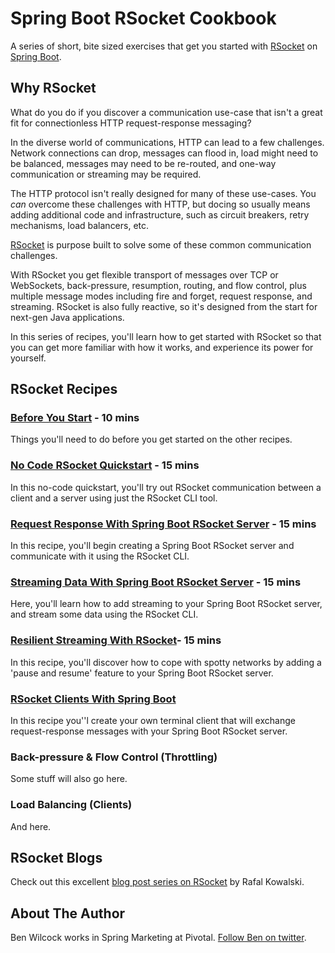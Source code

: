 # Spring Boot RSocket Cookbook

A series of short, bite sized exercises that get you started with [RSocket][rsocket] on [Spring Boot][boot].

## Why RSocket

What do you do if you discover a communication use-case that isn't a great fit for connectionless HTTP request-response messaging?

In the diverse world of communications, HTTP can lead to a few challenges. Network connections can drop, messages can flood in, load might need to be balanced, messages may need to be re-routed, and one-way communication or streaming may be required. 

The HTTP protocol isn't really designed for many of these use-cases. You *can* overcome these challenges with HTTP, but docing so usually means adding additional code and infrastructure, such as circuit breakers, retry mechanisms, load balancers, etc.

[RSocket][rsocket] is purpose built to solve some of these common communication challenges. 

With RSocket you get flexible transport of messages over TCP or WebSockets, back-pressure, resumption, routing, and flow control, plus multiple message modes including fire and forget, request response, and streaming. RSocket is also fully reactive, so it's designed from the start for next-gen Java applications.

In this series of recipes, you'll learn how to get started with RSocket so that you can get more familiar with how it works, and experience its power for yourself.

## RSocket Recipes

### [Before You Start][pre] - 10 mins

Things you'll need to do before you get started on the other recipes.

### [No Code RSocket Quickstart][one] - 15 mins

In this no-code quickstart, you'll try out RSocket communication between a client and a server using just the RSocket CLI tool.

### [Request Response With Spring Boot RSocket Server][two] - 15 mins

In this recipe, you'll begin creating a Spring Boot RSocket server and communicate with it using the RSocket CLI.

### [Streaming Data With Spring Boot RSocket Server][three] - 15 mins

Here, you'll learn how to add streaming to your Spring Boot RSocket server, and stream some data using the RSocket CLI.

### [Resilient Streaming With RSocket][four]- 15 mins

In this recipe, you'll discover how to cope with spotty networks by adding a 'pause and resume' feature to your Spring Boot RSocket server.

### [RSocket Clients With Spring Boot][five]

In this recipe you''l create your own terminal client that will exchange request-response messages with your Spring Boot RSocket server.

### Back-pressure & Flow Control (Throttling)

Some stuff will also go here.

### Load Balancing (Clients)

And here.

## RSocket Blogs

Check out this excellent [blog post series on RSocket][rafal1] by Rafal Kowalski.

## About The Author

Ben Wilcock works in Spring Marketing at Pivotal. [Follow Ben on twitter][twitter].

[rsocket]: https://rsocket.io
[boot]: https://spring.io/projects/spring-boot
[pre]: ./prerequisites.md
[one]: ./first-try-rsocket.md
[two]: ./request-response.md
[three]: ./request-stream.md
[four]: ./stream-resumption.md
[five]: ./rsocket-shell-client.md

[factory]: https://github.com/spring-projects/spring-boot/blob/master/spring-boot-project/spring-boot/src/main/java/org/springframework/boot/rsocket/server/ServerRSocketFactoryProcessor.java

[rafal1]: https://grapeup.com/blog/read/reactive-service-to-service-communication-with-rsocket-introduction-63

[twitter]: https://twitter.com/benbravo73